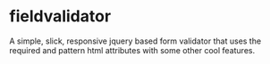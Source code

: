 # fieldvalidator
A simple, slick, responsive jquery based form validator that uses the required and pattern html attributes with some other cool features.
